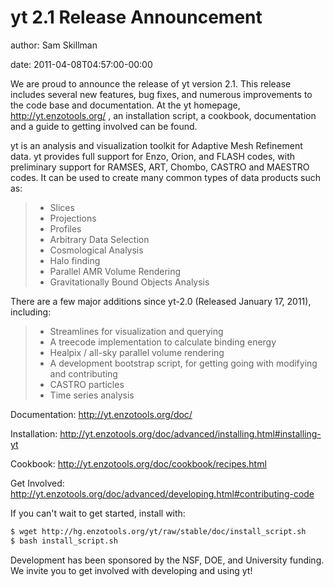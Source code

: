 # yt 2.1 Release Announcement

author: Sam Skillman

date: 2011-04-08T04:57:00-00:00

We are proud to announce the release of yt version 2.1. This release
includes several new features, bug fixes, and numerous improvements to
the code base and documentation. At the yt homepage,
<http://yt.enzotools.org/> , an installation script, a cookbook,
documentation and a guide to getting involved can be found.

yt is an analysis and visualization toolkit for Adaptive Mesh Refinement
data. yt provides full support for Enzo, Orion, and FLASH codes, with
preliminary support for RAMSES, ART, Chombo, CASTRO and MAESTRO codes.
It can be used to create many common types of data products such as:

> -   Slices
> -   Projections
> -   Profiles
> -   Arbitrary Data Selection
> -   Cosmological Analysis
> -   Halo finding
> -   Parallel AMR Volume Rendering
> -   Gravitationally Bound Objects Analysis

There are a few major additions since yt-2.0 (Released January 17,
2011), including:

> -   Streamlines for visualization and querying
> -   A treecode implementation to calculate binding energy
> -   Healpix / all-sky parallel volume rendering
> -   A development bootstrap script, for getting going with modifying
>     and contributing
> -   CASTRO particles
> -   Time series analysis

Documentation: <http://yt.enzotools.org/doc/>

Installation:
<http://yt.enzotools.org/doc/advanced/installing.html#installing-yt>

Cookbook: <http://yt.enzotools.org/doc/cookbook/recipes.html>

Get Involved:
<http://yt.enzotools.org/doc/advanced/developing.html#contributing-code>

If you can't wait to get started, install with:

``` bash
$ wget http://hg.enzotools.org/yt/raw/stable/doc/install_script.sh
$ bash install_script.sh
```

Development has been sponsored by the NSF, DOE, and University funding.
We invite you to get involved with developing and using yt!
